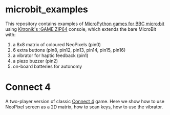 # microbit_examples

This repository contains examples of [MicroPython games for BBC micro:bit](https://microbit-micropython.readthedocs.io/en/latest/tutorials/hello.html) using [Kitronik's :GAME ZIP64](https://www.kitronik.co.uk/pdf/5626-game-zip-64-microbit-datasheet.pdf) console, which extends the bare MicroBit with:
1. a 8x8 matrix of coloured NeoPixels (pin0)
2. 6 extra buttons (pin8, pin12, pin13, pin14, pin15, pin16)
3. a vibrator for haptic feedback (pin1)
4. a piezo buzzer (pin2)
5. on-board batteries for autonomy

# Connect 4

A two-player version of classic [Connect 4](https://en.wikipedia.org/wiki/Connect_Four) game.
Here we show how to use NeoPixel screen as a 2D matrix, how to scan keys, how to use the vibrator.

